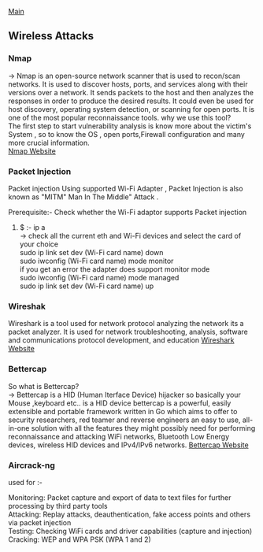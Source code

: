 <a href="https://github.com/the-AY/Cyber_Security"> Main</a>
## Wireless Attacks 
### Nmap <br>
-> Nmap is an open-source network scanner that is used to recon/scan networks. It is used to discover hosts, ports, and services along with their versions over a network.
It sends packets to the host and then analyzes the responses in order to produce the desired results. It could even be used for host discovery, operating system detection,
or scanning for open ports. It is one of the most popular reconnaissance tools.
why we use this tool? <br>
The first step to start vulnerability analysis  is know more about the victim's System , so to know the  OS , open ports,Firewall configuration  and many more crucial information.<br>
<a href ="https://nmap.org/"> Nmap Website</a> <br>


### Packet Injection 
Packet injection Using supported Wi-Fi Adapter , Packet Injection is also known as "MITM" Man In The Middle" Attack .<br>

Prerequisite:- Check whether the Wi-Fi adaptor supports Packet injection<br>
 1) $ :-
     ip a <br>
 -> check all the current  eth and Wi-Fi devices and select the card of  your choice <br>
     sudo ip link set dev (Wi-Fi card name) down <br>
     sudo iwconfig (Wi-Fi card name) mode monitor<br>
 if you get an error the adapter does support monitor mode <br>
     sudo iwconfig (Wi-Fi card name) mode managed<br>
     sudo ip link set dev (Wi-Fi card name) up<br>
### Wireshak

Wireshark is a tool used for network protocol analyzing the network its a packet analyzer. It is used for network troubleshooting, analysis, software and communications protocol development, and education
<a href ="https://www.wireshark.org/">Wireshark Website</a><br>


### Bettercap 
So what is  Bettercap? <br>
-> Bettercap is a HID (Human Iterface Device) hijacker so basically your Mouse ,keyboard etc.. is a HID device
bettercap is a powerful, easily extensible and portable framework written in Go which aims to offer to security researchers, red teamer and reverse engineers an easy to use, all-in-one solution with all the features they might possibly need for performing reconnaissance and attacking WiFi networks, Bluetooth Low Energy devices, wireless HID devices and IPv4/IPv6 networks.
<a href="https://www.bettercap.org/">Bettercap Website</a>


### Aircrack-ng 

used for :-

 Monitoring: Packet capture and export of data to text files for further processing by third party tools <br>
Attacking: Replay attacks, deauthentication, fake access points and others via packet injection <br>
Testing: Checking WiFi cards and driver capabilities (capture and injection) <br>
    Cracking: WEP and WPA PSK (WPA 1 and 2) <br>


